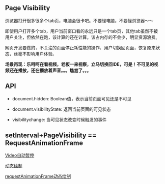## Page Visibility

浏览器打开很多很多个tab页，电脑会很卡吧。不要怪电脑，不要怪浏览器～～

即使用户打开多个tab，用户当前窗口看的永远只是一个tab页，其他tab虽然不被用户关注，但依然在跑，该计算的还在计算，该占内存的不会少，明显资源浪费。

网页开发要做的，不关注的页面停止耗性能的操作，用户切换回页面，恢复原来状态，丝毫不影响用户体验。

**场景再现：乐呵呵在看视频，老板一来视察，立马切换回IDE，可是！不可见的视频还在播放，还在播放着声音。。。尴尬了。。。**

## API

* document.hidden: Boolean值，表示当前页面可见还是不可见

* document.visibilityState: 返回当前页面的可见状态

* visibilitychange: 当可见状态改变时候触发的事件

## setInterval+PageVisibility == RequestAnimationFrame

[Video自动暂停](http://kad0108.github.io/FE-Demos/pageVisibility/video.html)

[动态绘制](http://kad0108.github.io/FE-Demos/pageVisibility/)

[requestAnimationFrame动态绘制](http://kad0108.github.io/FE-Demos/pageVisibility/requestAnimationFrame.html)